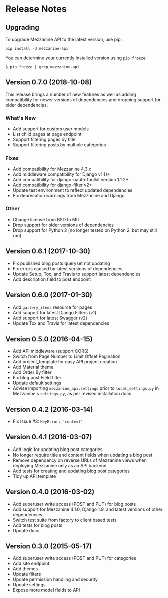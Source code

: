 # Release Notes

## Upgrading

To upgrade Mezzanine API to the latest version, use pip:

    pip install -U mezzanine-api

You can determine your currently installed version using `pip freeze`:

    $ pip freeze | grep mezzanine-api

## Version 0.7.0 (2018-10-08)

This release brings a number of new features as well as adding compatibility for newer versions of dependencies and dropping support for older dependencies.

### What's New

* Add support for custom user models
* List child pages at page endpoint
* Support filtering pages by title
* Support filtering posts by multiple categories

### Fixes

* Add compatibility for Mezzanine 4.3.x
* Add middleware compatibility for Django v1.11+
* Add compatibility for django-oauth-toolkit version 1.1.2+
* Add compatibility for django-filter v2+
* Update test environment to reflect updated dependencies
* Fix deprecation warnings from Mezzanine and Django

### Other

* Change license from BSD to MIT
* Drop support for older versions of dependencies
* Drop support for Python 2 (no longer tested on Python 2, but may still run)

## Version 0.6.1 (2017-10-30)

* Fix published blog posts queryset not updating
* Fix errors caused by latest versions of dependencies
* Update Setup, Tox, and Travis to support latest dependencies
* Add description field to post endpoint

## Version 0.6.0 (2017-01-30)

* Add `gallery_items` resource for pages
* Add support for latest Django Filters (v1)
* Add support for latest Swagger (v2)
* Update Tox and Travis for latest dependencies

## Version 0.5.0 (2016-04-15)

* Add API middleware (support CORS)
* Switch from Page Number to Limit Offset Pagination
* Add project_template for easy API project creation
* Add Material theme
* Add Order By filter
* Fix blog post Field filter
* Update default settings
* Advise importing `mezzanine_api.settings` prior to `local_settings.py` in Mezzanine's `settings.py`, as per revised installation docs

## Version 0.4.2 (2016-03-14)

* Fix Issue #3: `KeyError: 'context'`

## Version 0.4.1 (2016-03-07)

* Add logic for updating blog post categories
* No longer require title and content fields when updating a blog post
* Remove dependency on reverse URLs of Mezzanine views when deploying Mezzanine only as an API backend
* Add tests for creating and updating blog post categories
* Tidy up API template

## Version 0.4.0 (2016-03-02)

* Add superuser write access (POST and PUT) for blog posts
* Add support for Mezzanine 4.1.0, Django 1.9, and latest versions of other dependencies
* Switch test suite from factory to client based tests
* Add tests for blog posts
* Update docs

## Version 0.3.0 (2015-05-17)

* Add superuser write access (POST and PUT) for categories
* Add site endpoint
* Add themes
* Update filters
* Update permission handling and security
* Update settings
* Expose more model fields to API
